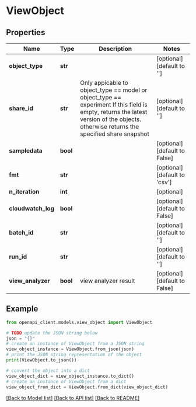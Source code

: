 # ViewObject


## Properties

Name | Type | Description | Notes
------------ | ------------- | ------------- | -------------
**object_type** | **str** |  | [optional] [default to '']
**share_id** | **str** |                  Only appicable to object_type &#x3D;&#x3D; model or object_type &#x3D;&#x3D; experiment                 If this field is empty, returns the latest version of the objects.                 otherwise returns the specified share snapshot | [optional] [default to '']
**sampledata** | **bool** |  | [optional] [default to False]
**fmt** | **str** |  | [optional] [default to 'csv']
**n_iteration** | **int** |  | [optional] 
**cloudwatch_log** | **bool** |  | [optional] [default to False]
**batch_id** | **str** |  | [optional] [default to '']
**run_id** | **str** |  | [optional] [default to '']
**view_analyzer** | **bool** | view analyzer result | [optional] [default to False]

## Example

```python
from openapi_client.models.view_object import ViewObject

# TODO update the JSON string below
json = "{}"
# create an instance of ViewObject from a JSON string
view_object_instance = ViewObject.from_json(json)
# print the JSON string representation of the object
print(ViewObject.to_json())

# convert the object into a dict
view_object_dict = view_object_instance.to_dict()
# create an instance of ViewObject from a dict
view_object_from_dict = ViewObject.from_dict(view_object_dict)
```
[[Back to Model list]](../README.md#documentation-for-models) [[Back to API list]](../README.md#documentation-for-api-endpoints) [[Back to README]](../README.md)


